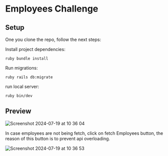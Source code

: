 # Employees Challenge

## Setup

One you clone the repo, follow the next steps:


Install project dependencies:

` ruby
bundle install
` 


Run migrations:

` ruby
rails db:migrate
` 

run local server:

` ruby
bin/dev
` 


## Preview


![Screenshot 2024-07-19 at 10 36 04](https://github.com/user-attachments/assets/5403b02d-2850-4f43-a78e-47114499f0cd)

In case employees are not being fetch, click on fetch Employees button, the reason of this button is to prevent api overloading.

![Screenshot 2024-07-19 at 10 36 53](https://github.com/user-attachments/assets/87f58890-f261-4715-8e4b-0e7d31d2ed56)
